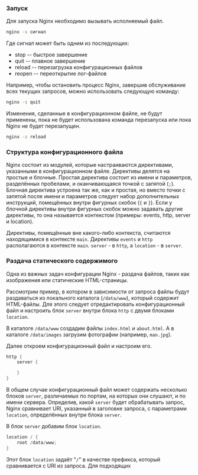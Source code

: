 ### Запуск
Для запуска Nginx необходимо вызывать исполняемый файл.
```bash
nginx -s сигнал
```

Где сигнал может быть одним из последующих:
- stop -- быстрое завершение
- quit -- плавное завершение
- reload -- перезагрузка конфигурационных файлов
- reopen -- переоткрытие лог-файлов

Например, чтобы остановить процесс Nginx, завершив обслуживание всех текущих запросов, можно использовать следующую команду:
```bash
nginx -s quit
```

Изменения, сделанные в конфигурационном файле, не будут применены, пока не будет использована команда перезапуска или пока Nginx не будет перезапущен.
```bash
nginx -s reload
```

### Структура конфигурационного файла
Nginx состоит из модулей, которые настраиваются директивами, указанными в конфигурационном файле.
Директивы делятся на простые и блочные.
Простая директива состоит из имени и параметров, разделённых пробелами, и оканчивающаяся точкой с запятой (`;`).
Блочная директива устроена так же, как и простая, но вместо точки с запятой после имени и параметров следует набор дополнительных инструкций, помещённых внутри фигурных скобок (`{` и `}`).
Если у блочной директивы внутри фигурных скобок можно задавать другие директивы, то она называется контекстом (примеры: events, http, server и location).

Директивы, помещённые вне какого-либо контекста, считаются находящимися в контексте `main`.
Директивы `events` и `http` располагаются в контексте `main`.
`server` - в `http`, а `location` - в `server`.

### Раздача статического содержимого
Одна из важных задач конфигурации Nginx - раздача файлов, таких как изображения или статические HTML-страницы.

Рассмотрим пример, в котором в зависимости от запроса файлы будут раздаваться из локального каталога (`/data/www`), который содержит HTML-файлы.
Для этого следует отредактировать конфигурационный файл и настроить блок `server` внутри блока `http` с двумя блоками `location`.

В каталоге `/data/www` создадим файлы `index.html` и `about.html`.
А в каталоге `/data/images` загрузим фотографии (например, `man.jpg`).

Далее откроем конфигурационный файл и настроим его.
```c
http {
    server {

    }
}
```
В общем случае конфигурационный файл может содержать несколько блоков `server`, различаемых по портам, на которых они слушают, и по имени сервера. Определив, какой `server` будет обрабатывать запрос, Nginx сравнивает URI, указанный в заголовке запроса, с параметрами `location`, определённых внутри блока `server`.

В блок `server` добавим блок `location`.
```c
location / {
	root /data/www;
}
```
Этот блок `location` задаёт "`/`" в качестве префикса, который сравнивается с URI из запроса. Для подходящих 
